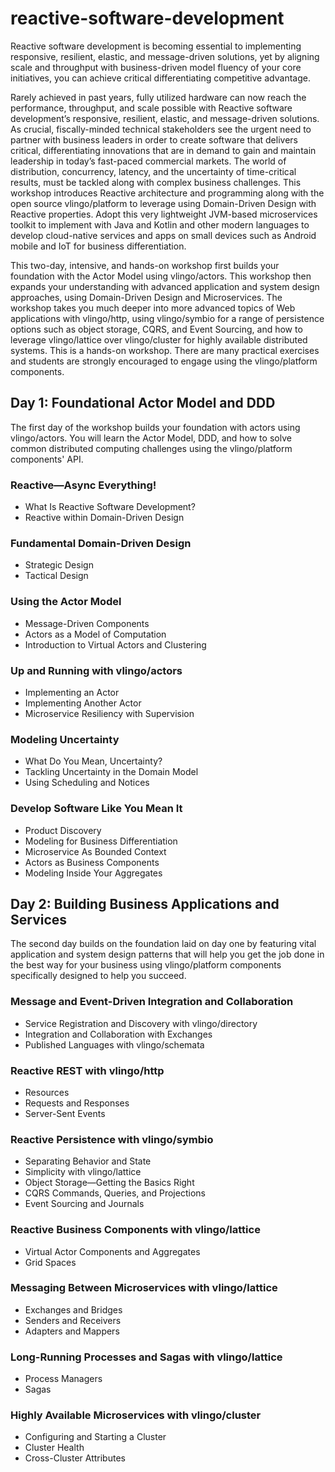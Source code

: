 # reactive-software-development

Reactive software development is becoming essential to implementing responsive, resilient, elastic, and message-driven solutions, yet by aligning scale and throughput with business-driven model fluency of your core initiatives, you can achieve critical differentiating competitive advantage.

Rarely achieved in past years, fully utilized hardware can now reach the performance, throughput, and scale possible with Reactive software development’s responsive, resilient, elastic, and message-driven solutions. As crucial, fiscally-minded technical stakeholders see the urgent need to partner with business leaders in order to create software that delivers critical, differentiating innovations that are in demand to gain and maintain leadership in today’s fast-paced commercial markets. The world of distribution, concurrency, latency, and the uncertainty of time-critical results, must be tackled along with complex business challenges. This workshop introduces Reactive architecture and programming along with the open source vlingo/platform to leverage using Domain-Driven Design with Reactive properties. Adopt this very lightweight JVM-based microservices toolkit to implement with Java and Kotlin and other modern languages to develop cloud-native services and apps on small devices such as Android mobile and IoT for business differentiation.

This two-day, intensive, and hands-on workshop first builds your foundation with the Actor Model using vlingo/actors. This workshop then expands your understanding with advanced application and system design approaches, using Domain-Driven Design and Microservices. The workshop takes you much deeper into more advanced topics of Web applications with vlingo/http, using vlingo/symbio for a range of persistence options such as object storage, CQRS, and Event Sourcing, and how to leverage vlingo/lattice over vlingo/cluster for highly available distributed systems. This is a hands-on workshop. There are many practical exercises and students are strongly encouraged to engage using the vlingo/platform components.

## Day 1: Foundational Actor Model and DDD

The first day of the workshop builds your foundation with actors using vlingo/actors. You will learn the Actor Model, DDD, and how to solve common distributed computing challenges using the vlingo/platform components' API.

### Reactive—Async Everything!

- What Is Reactive Software Development?
- Reactive within Domain-Driven Design

### Fundamental Domain-Driven Design

- Strategic Design
- Tactical Design

### Using the Actor Model

- Message-Driven Components
- Actors as a Model of Computation
- Introduction to Virtual Actors and Clustering

### Up and Running with vlingo/actors
- Implementing an Actor
- Implementing Another Actor
- Microservice Resiliency with Supervision

### Modeling Uncertainty

- What Do You Mean, Uncertainty?
- Tackling Uncertainty in the Domain Model
- Using Scheduling and Notices

### Develop Software Like You Mean It
- Product Discovery
- Modeling for Business Differentiation
- Microservice As Bounded Context
- Actors as Business Components
- Modeling Inside Your Aggregates

## Day 2: Building Business Applications and Services
The second day builds on the foundation laid on day one by featuring vital application and system design patterns that will help you get the job done in the best way for your business using vlingo/platform components specifically designed to help you succeed.

### Message and Event-Driven Integration and Collaboration

- Service Registration and Discovery with vlingo/directory
- Integration and Collaboration with Exchanges
- Published Languages with vlingo/schemata

### Reactive REST with vlingo/http

- Resources
- Requests and Responses
- Server-Sent Events

### Reactive Persistence with vlingo/symbio

- Separating Behavior and State
- Simplicity with vlingo/lattice
- Object Storage—Getting the Basics Right
- CQRS Commands, Queries, and Projections
- Event Sourcing and Journals

### Reactive Business Components with vlingo/lattice

- Virtual Actor Components and Aggregates
- Grid Spaces

### Messaging Between Microservices with vlingo/lattice

- Exchanges and Bridges
- Senders and Receivers
- Adapters and Mappers

### Long-Running Processes and Sagas with vlingo/lattice

- Process Managers
- Sagas

### Highly Available Microservices with vlingo/cluster

- Configuring and Starting a Cluster
- Cluster Health
- Cross-Cluster Attributes